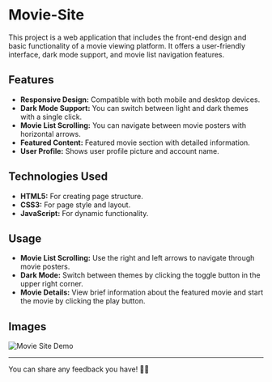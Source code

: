 # Movie-Site

This project is a web application that includes the front-end design and basic functionality of a movie viewing platform. It offers a user-friendly interface, dark mode support, and movie list navigation features.

## Features

- **Responsive Design:** Compatible with both mobile and desktop devices.
- **Dark Mode Support:** You can switch between light and dark themes with a single click.
- **Movie List Scrolling:** You can navigate between movie posters with horizontal arrows.
- **Featured Content:** Featured movie section with detailed information.
- **User Profile:** Shows user profile picture and account name.

## Technologies Used

- **HTML5:** For creating page structure.
- **CSS3:** For page style and layout.
- **JavaScript:** For dynamic functionality.

## Usage

- **Movie List Scrolling:** Use the right and left arrows to navigate through movie posters.
- **Dark Mode:** Switch between themes by clicking the toggle button in the upper right corner.
- **Movie Details:** View brief information about the featured movie and start the movie by clicking the play button.

## Images

![Movie Site Demo](//img/demo.gif)

---

You can share any feedback you have! 🎥🍿

